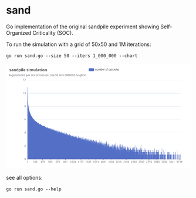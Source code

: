 # sand

Go implementation of the original sandpile experiment showing Self-Organized Criticality (SOC).

To run the simulation with a grid of 50x50 and 1M iterations:

```
go run sand.go --size 50 --iters 1_000_000 --chart
```

![chart](size-50_iters-1M.png)

see all options:

```
go run sand.go --help
```
